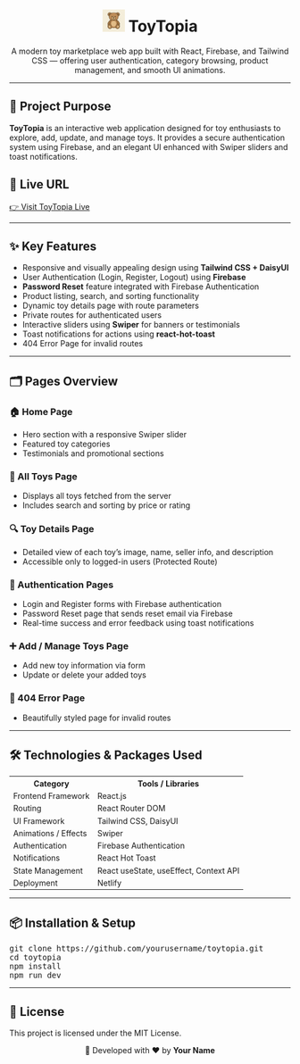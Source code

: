 <h1 align="center">
  <img src="src/assets/logo.png" alt="ToyTopia Logo" width="40" />
  ToyTopia
</h1>

<p align="center">
  A modern toy marketplace web app built with React, Firebase, and Tailwind CSS — 
  offering user authentication, category browsing, product management, and smooth UI animations.
</p>

<hr/>

<h2>🎯 Project Purpose</h2>
<p>
  <b>ToyTopia</b> is an interactive web application designed for toy enthusiasts to explore, 
  add, update, and manage toys. It provides a secure authentication system using Firebase, 
  and an elegant UI enhanced with Swiper sliders and toast notifications.
</p>

<h2>🔗 Live URL</h2>
<p>
  <a href="https://your-toytopia-live-link.netlify.app" target="_blank">👉 Visit ToyTopia Live</a>
</p>

<hr/>

<h2>✨ Key Features</h2>
<ul>
  <li>Responsive and visually appealing design using <b>Tailwind CSS + DaisyUI</b></li>
  <li>User Authentication (Login, Register, Logout) using <b>Firebase</b></li>
  <li><b>Password Reset</b> feature integrated with Firebase Authentication</li>
  <li>Product listing, search, and sorting functionality</li>
  <li>Dynamic toy details page with route parameters</li>
  <li>Private routes for authenticated users</li>
  <li>Interactive sliders using <b>Swiper</b> for banners or testimonials</li>
  <li>Toast notifications for actions using <b>react-hot-toast</b></li>
  <li>404 Error Page for invalid routes</li>
</ul>

<hr/>

<h2>🗂️ Pages Overview</h2>

<h3>🏠 Home Page</h3>
<ul>
  <li>Hero section with a responsive Swiper slider</li>
  <li>Featured toy categories</li>
  <li>Testimonials and promotional sections</li>
</ul>

<h3>🧸 All Toys Page</h3>
<ul>
  <li>Displays all toys fetched from the server</li>
  <li>Includes search and sorting by price or rating</li>
</ul>

<h3>🔍 Toy Details Page</h3>
<ul>
  <li>Detailed view of each toy’s image, name, seller info, and description</li>
  <li>Accessible only to logged-in users (Protected Route)</li>
</ul>

<h3>👤 Authentication Pages</h3>
<ul>
  <li>Login and Register forms with Firebase authentication</li>
  <li>Password Reset page that sends reset email via Firebase</li>
  <li>Real-time success and error feedback using toast notifications</li>
</ul>

<h3>➕ Add / Manage Toys Page</h3>
<ul>
  <li>Add new toy information via form</li>
  <li>Update or delete your added toys</li>
</ul>

<h3>🚫 404 Error Page</h3>
<ul>
  <li>Beautifully styled page for invalid routes</li>
</ul>

<hr/>

<h2>🛠️ Technologies & Packages Used</h2>

<table>
  <tr><th>Category</th><th>Tools / Libraries</th></tr>
  <tr><td>Frontend Framework</td><td>React.js</td></tr>
  <tr><td>Routing</td><td>React Router DOM</td></tr>
  <tr><td>UI Framework</td><td>Tailwind CSS, DaisyUI</td></tr>
  <tr><td>Animations / Effects</td><td>Swiper</td></tr>
  <tr><td>Authentication</td><td>Firebase Authentication</td></tr>
  <tr><td>Notifications</td><td>React Hot Toast</td></tr>
  <tr><td>State Management</td><td>React useState, useEffect, Context API</td></tr>
  <tr><td>Deployment</td><td>Netlify</td></tr>
</table>

<hr/>

<h2>📦 Installation & Setup</h2>
<pre>
git clone https://github.com/yourusername/toytopia.git
cd toytopia
npm install
npm run dev
</pre>

<hr/>

<h2>📄 License</h2>
<p>This project is licensed under the MIT License.</p>

<p align="center">
  🚀 Developed with ❤️ by <b>Your Name</b>
</p>
